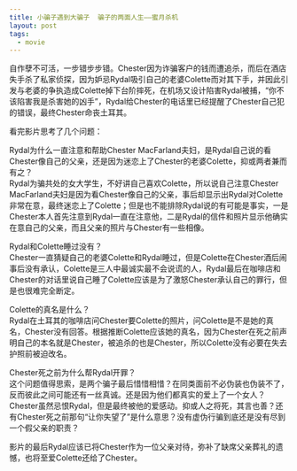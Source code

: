 ```yaml
---
title: 小骗子遇到大骗子  骗子的两面人生——蜜月杀机
layout: post
tags:
  - movie
---
```


自作孽不可活，一步错步步错。Chester因为诈骗客户的钱而遭追杀，而后在酒店失手杀了私家侦探，因为妒忌Rydal吸引自己的老婆Colette而对其下手，并因此引发与老婆的争执造成Colette掉下台阶摔死，在机场又设计陷害Rydal被捕，“你不该陷害我是杀害她的凶手”，Rydal给Chester的电话里已经提醒了Chester自己犯的错误，最终Chester命丧土耳其。

看完影片思考了几个问题：

Rydal为什么一直注意和帮助Chester MacFarland夫妇，是Rydal自己说的看Chester像自己的父亲，还是因为迷恋上了Chester的老婆Colette，抑或两者兼而有之？  
Rydal为骗共处的女大学生，不好讲自己喜欢Colette，所以说自己注意Chester MacFarland夫妇是因为看Chester像自己的父亲，事后却显示出Rydal对Colette非常在意，最终迷恋上了Colette；但是也不能排除Rydal说的有可能是事实，一是Chester本人首先注意到Rydal一直在注意他，二是Rydal的信件和照片显示他确实在意自己的父亲，而且父亲的照片与Chester有一些相像。

Rydal和Colette睡过没有？  
Chester一直猜疑自己的老婆Colette和Rydal睡过，但是Colette在Chester酒后闹事后没有承认，Colette是三人中最诚实最不会说谎的人，Rydal最后在咖啡店和Chester的对话里说自己睡了Colette应该是为了激怒Chester承认自己的罪行，但是也很难完全断定。

Colette的真名是什么？  
Rydal在土耳其的咖啡店问Chester要Colette的照片，问Colette是不是她的真名，Chester没有回答。根据推断Colette应该她的真名，因为Chester在死之前声明自己的本名就是Chester，被追杀的也是Chester，所以Colette没有必要在失去护照前被迫改名。

Chester死之前为什么帮Rydal开罪？  
这个问题值得思索，是两个骗子最后惜惜相惜？在同类面前不必伪装也伪装不了，反而彼此之间可能还有一丝真诚。还是因为他们都真实的爱上了一个女人？Chester虽然忌恨Rydal，但是最终被他的爱感动。抑或人之将死，其言也善？还有Chester死之前那句“让你失望了”是什么意思？没有虚伪行骗到底还是没有尽到一个假父亲的职责？

影片的最后Rydal应该已将Chester作为一位父亲对待，弥补了缺席父亲葬礼的遗憾，也将至爱Colette还给了Chester。


